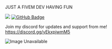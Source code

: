 JUST A FIVEM DEV HAVING FUN

![](https://komarev.com/ghpvc/?username=Spazd&label=VIEWS&color=0047AB&style=plastic)
<a href="https://github.com/Spazd?tab=followers"><img src="https://img.shields.io/github/followers/Spazd?label=Followers&style=social" alt="GitHub Badge"></a>


Join my discord for updates and support from me! https://discord.gg/yEkxpjwmM5

<img src="https://media4.giphy.com/media/MZuNjAI0fSKKUpaETR/giphy.gif?cid=ecf05e47x2dunvx927zj6e83oea7m5w3p7bxcgts1pdhleig&rid=giphy.gif&ct=" alt="Image Unavailable">
